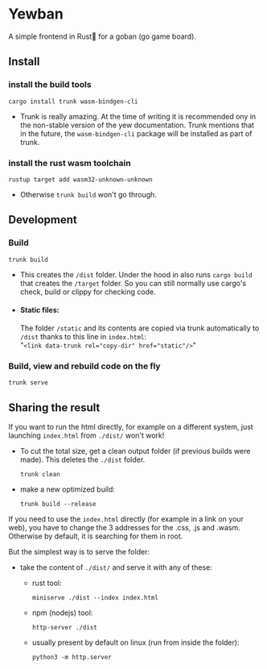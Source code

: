 # Yewban

A simple frontend in Rust🦀️ for a goban (go game board).

## Install

### install the build tools

```
cargo install trunk wasm-bindgen-cli
```

- Trunk is really amazing. At the time of writing it is recommended ony in the non-stable version of the yew documentation. Trunk mentions that in the future, the `wasm-bindgen-cli` package will be installed as part of trunk.

### install the rust wasm toolchain

```
rustup target add wasm32-unknown-unknown
```

- Otherwise `trunk build` won't go through.

## Development

### Build

```
trunk build
```
- This creates the `/dist` folder. Under the hood in also runs `cargo build` that creates the `/target` folder. So you can still normally use cargo's check, build or clippy for checking code. 
- #### Static files:
  The folder `/static` and its contents are copied via trunk automatically to `/dist` thanks to this line in `index.html`:\
  "`<link data-trunk rel="copy-dir" href="static"/>`"

### Build, view and rebuild code on the fly

```
trunk serve
```

## Sharing the result

If you want to run the html directly, for example on a different system, just launching `index.html` from `./dist/` won't work!

- To cut the total size, get a clean output folder (if previous builds were made). This deletes the `./dist` folder.

  ```
  trunk clean
  ```

- make a new optimized build:

  ```
  trunk build --release
  ```
If you need to use the `index.html` directly (for example in a link on your web), you have to change the 3 addresses for the .css, .js and .wasm. Otherwise by default, it is searching for them in root.

But the simplest way is to serve the folder:

- take the content of `./dist/` and serve it with any of these:
  - rust tool:

    ```
    miniserve ./dist --index index.html
    ```

  - npm (nodejs) tool:

    ```
    http-server ./dist
    ```

  - usually present by default on linux (run from inside the folder):
    ```
    python3 -m http.server
    ```
